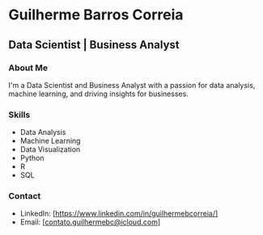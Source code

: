 # Guilherme Barros Correia
## Data Scientist | Business Analyst



### About Me

I'm a Data Scientist and Business Analyst with a passion for data analysis, machine learning, and driving insights for businesses.

### Skills

- Data Analysis
- Machine Learning
- Data Visualization
- Python
- R
- SQL

### Contact

- LinkedIn: [https://www.linkedin.com/in/guilhermebcorreia/]
- Email: [contato.guilhermebc@icloud.com]
